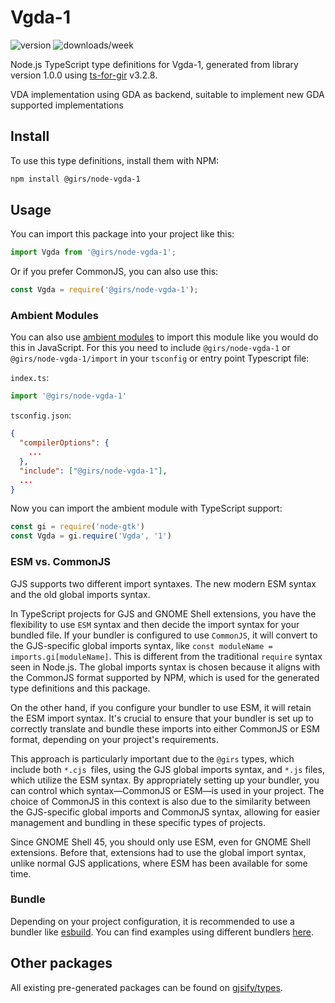 
# Vgda-1

![version](https://img.shields.io/npm/v/@girs/node-vgda-1)
![downloads/week](https://img.shields.io/npm/dw/@girs/node-vgda-1)


Node.js TypeScript type definitions for Vgda-1, generated from library version 1.0.0 using [ts-for-gir](https://github.com/gjsify/ts-for-gir) v3.2.8.

VDA implementation using GDA as backend, suitable to implement new GDA supported implementations

## Install

To use this type definitions, install them with NPM:
```bash
npm install @girs/node-vgda-1
```

## Usage

You can import this package into your project like this:
```ts
import Vgda from '@girs/node-vgda-1';
```

Or if you prefer CommonJS, you can also use this:
```ts
const Vgda = require('@girs/node-vgda-1');
```

### Ambient Modules

You can also use [ambient modules](https://github.com/gjsify/ts-for-gir/tree/main/packages/cli#ambient-modules) to import this module like you would do this in JavaScript.
For this you need to include `@girs/node-vgda-1` or `@girs/node-vgda-1/import` in your `tsconfig` or entry point Typescript file:

`index.ts`:
```ts
import '@girs/node-vgda-1'
```

`tsconfig.json`:
```json
{
  "compilerOptions": {
    ...
  },
  "include": ["@girs/node-vgda-1"],
  ...
}
```

Now you can import the ambient module with TypeScript support: 

```ts
const gi = require('node-gtk')
const Vgda = gi.require('Vgda', '1')
```



### ESM vs. CommonJS

GJS supports two different import syntaxes. The new modern ESM syntax and the old global imports syntax.

In TypeScript projects for GJS and GNOME Shell extensions, you have the flexibility to use `ESM` syntax and then decide the import syntax for your bundled file. If your bundler is configured to use `CommonJS`, it will convert to the GJS-specific global imports syntax, like `const moduleName = imports.gi[moduleName]`. This is different from the traditional `require` syntax seen in Node.js. The global imports syntax is chosen because it aligns with the CommonJS format supported by NPM, which is used for the generated type definitions and this package.

On the other hand, if you configure your bundler to use ESM, it will retain the ESM import syntax. It's crucial to ensure that your bundler is set up to correctly translate and bundle these imports into either CommonJS or ESM format, depending on your project's requirements.

This approach is particularly important due to the `@girs` types, which include both `*.cjs `files, using the GJS global imports syntax, and `*.js` files, which utilize the ESM syntax. By appropriately setting up your bundler, you can control which syntax—CommonJS or ESM—is used in your project. The choice of CommonJS in this context is also due to the similarity between the GJS-specific global imports and CommonJS syntax, allowing for easier management and bundling in these specific types of projects.

Since GNOME Shell 45, you should only use ESM, even for GNOME Shell extensions. Before that, extensions had to use the global import syntax, unlike normal GJS applications, where ESM has been available for some time.

### Bundle

Depending on your project configuration, it is recommended to use a bundler like [esbuild](https://esbuild.github.io/). You can find examples using different bundlers [here](https://github.com/gjsify/ts-for-gir/tree/main/examples).

## Other packages

All existing pre-generated packages can be found on [gjsify/types](https://github.com/gjsify/types).

